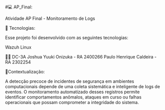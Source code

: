 #💻 AP_Final:

Atividade AP Final - Monitoramento de Logs

🚀 Tecnologias:

Esse projeto foi desenvolvido com as seguintes tecnologias:

Wazuh 
Linux


👨‍🎓 DC-3A
Joshua Yuuki Onizuka - RA 2400266
Paulo Henrique Caldeira - RA 2302254


📖Contextualização:

A detecção precoce de incidentes de segurança em ambientes computacionais
depende de uma coleta sistemática e inteligente de logs de eventos. O
monitoramento automatizado desses registros permite identificar
comportamentos anômalos, ataques em curso ou falhas operacionais que
possam comprometer a integridade do sistema.
